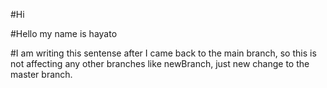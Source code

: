 #Hi

#Hello my name is hayato

#I am writing this sentense after I came back to the main branch, so this is not affecting any other branches like newBranch, just new change to the master branch.